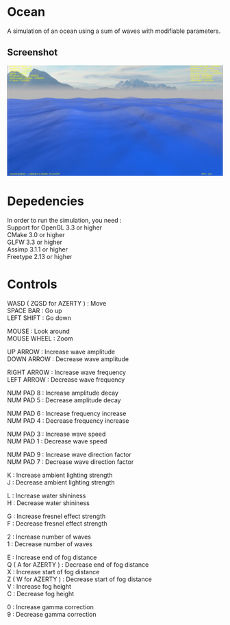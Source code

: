 # Ocean
 A simulation of an ocean using a sum of waves with modifiable parameters.
 
## Screenshot
 <img src = "ocean.png" alt = "Screenshot from the simulation">

# Depedencies
 In order to run the simulation, you need : <br>
 Support for OpenGL 3.3 or higher <br>
 CMake 3.0 or higher <br>
 GLFW 3.3 or higher <br>
 Assimp 3.1.1 or higher <br>
 Freetype 2.13 or higher <br>

# Controls
 WASD ( ZQSD for AZERTY ) : Move <br>
 SPACE BAR : Go up<br>
 LEFT SHIFT : Go down<br>

 MOUSE : Look around<br>
 MOUSE WHEEL : Zoom<br>

 UP ARROW : Increase wave amplitude<br>
 DOWN ARROW : Decrease wave amplitude<br>

 RIGHT ARROW : Increase wave frequency<br>
 LEFT ARROW : Decrease wave frequency<br>

 NUM PAD 8 : Increase amplitude decay<br>
 NUM PAD 5 : Decrease amplitude decay<br>

 NUM PAD 6 : Increase frequency increase<br>
 NUM PAD 4 : Decrease frequency increase<br>

 NUM PAD 3 : Increase wave speed<br>
 NUM PAD 1 : Decrease wave speed<br>

 NUM PAD 9 : Increase wave direction factor<br>
 NUM PAD 7 : Decrease wave direction factor<br>
 
 K : Increase ambient lighting strength<br>
 J : Decrease ambient lighting strength<br>

 L : Increase water shininess<br>
 H : Decrease water shininess<br>

 G : Increase fresnel effect strength<br>
 F : Decrease fresnel effect strength<br>

 2 : Increase number of waves<br>
 1 : Decrease number of waves<br>

 E : Increase end of fog distance<br>
 Q ( A for AZERTY ) : Decrease end of fog distance<br>
 X : Increase start of fog distance<br>
 Z ( W for AZERTY ) : Decrease start of fog distance<br>
 V : Increase fog height<br>
 C : Decrease fog height<br>

 0 : Increase gamma correction<br>
 9 : Decrease gamma correction
